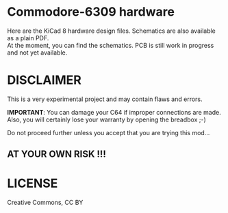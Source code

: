 # Commodore-6309 hardware

Here are the KiCad 8 hardware design files.
Schematics are also available as a plain PDF.  
At the moment, you can find the schematics.
PCB is still work in progress and not yet available.

# DISCLAIMER

This is a very experimental project and may contain flaws and errors.  
  
**IMPORTANT**: You can damage your C64 if improper connections are made.  
Also, you will certainly lose your warranty by opening the breadbox   ;-)  

Do not proceed further unless you accept that you are trying this mod...  

## AT YOUR OWN RISK !!!

# LICENSE

Creative Commons, CC BY
